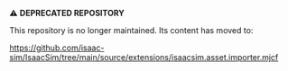 ⚠️ **DEPRECATED REPOSITORY**

This repository is no longer maintained. Its content has moved to:

https://github.com/isaac-sim/IsaacSim/tree/main/source/extensions/isaacsim.asset.importer.mjcf
